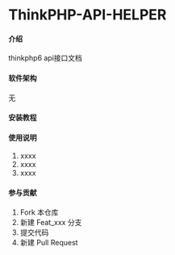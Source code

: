 # ThinkPHP-API-HELPER

#### 介绍
thinkphp6 api接口文档
#### 软件架构
无


#### 安装教程



#### 使用说明

1. xxxx
2. xxxx
3. xxxx

#### 参与贡献

1. Fork 本仓库
2. 新建 Feat_xxx 分支
3. 提交代码
4. 新建 Pull Request